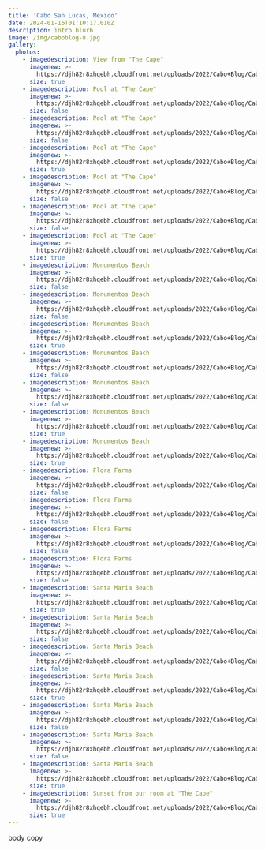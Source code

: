 ```yaml
---
title: 'Cabo San Lucas, Mexico'
date: 2024-01-16T01:10:17.010Z
description: intro blurb
image: /img/caboblog-8.jpg
gallery:
  photos:
    - imagedescription: View from "The Cape"
      imagenew: >-
        https://djh82r8xhqebh.cloudfront.net/uploads/2022/Cabo+Blog/CaboBlog-8.jpg
      size: true
    - imagedescription: Pool at "The Cape"
      imagenew: >-
        https://djh82r8xhqebh.cloudfront.net/uploads/2022/Cabo+Blog/CaboBlog-3.jpg
      size: false
    - imagedescription: Pool at "The Cape"
      imagenew: >-
        https://djh82r8xhqebh.cloudfront.net/uploads/2022/Cabo+Blog/CaboBlog-4.jpg
      size: false
    - imagedescription: Pool at "The Cape"
      imagenew: >-
        https://djh82r8xhqebh.cloudfront.net/uploads/2022/Cabo+Blog/CaboBlog-5.jpg
      size: true
    - imagedescription: Pool at "The Cape"
      imagenew: >-
        https://djh82r8xhqebh.cloudfront.net/uploads/2022/Cabo+Blog/CaboBlog-1.jpg
      size: false
    - imagedescription: Pool at "The Cape"
      imagenew: >-
        https://djh82r8xhqebh.cloudfront.net/uploads/2022/Cabo+Blog/CaboBlog-2.jpg
      size: false
    - imagedescription: Pool at "The Cape"
      imagenew: >-
        https://djh82r8xhqebh.cloudfront.net/uploads/2022/Cabo+Blog/CaboBlog-7.jpg
      size: true
    - imagedescription: Monumentos Beach
      imagenew: >-
        https://djh82r8xhqebh.cloudfront.net/uploads/2022/Cabo+Blog/CaboBlog-12.jpg
      size: false
    - imagedescription: Monumentos Beach
      imagenew: >-
        https://djh82r8xhqebh.cloudfront.net/uploads/2022/Cabo+Blog/CaboBlog-13.jpg
      size: false
    - imagedescription: Monumentos Beach
      imagenew: >-
        https://djh82r8xhqebh.cloudfront.net/uploads/2022/Cabo+Blog/CaboBlog-9.jpg
      size: true
    - imagedescription: Monumentos Beach
      imagenew: >-
        https://djh82r8xhqebh.cloudfront.net/uploads/2022/Cabo+Blog/CaboBlog-10.jpg
      size: false
    - imagedescription: Monumentos Beach
      imagenew: >-
        https://djh82r8xhqebh.cloudfront.net/uploads/2022/Cabo+Blog/CaboBlog-11.jpg
      size: false
    - imagedescription: Monumentos Beach
      imagenew: >-
        https://djh82r8xhqebh.cloudfront.net/uploads/2022/Cabo+Blog/CaboBlog-15.jpg
      size: true
    - imagedescription: Monumentos Beach
      imagenew: >-
        https://djh82r8xhqebh.cloudfront.net/uploads/2022/Cabo+Blog/CaboBlog-14.jpg
      size: true
    - imagedescription: Flora Farms
      imagenew: >-
        https://djh82r8xhqebh.cloudfront.net/uploads/2022/Cabo+Blog/CaboBlog-16.jpg
      size: false
    - imagedescription: Flora Farms
      imagenew: >-
        https://djh82r8xhqebh.cloudfront.net/uploads/2022/Cabo+Blog/CaboBlog-17.jpg
      size: false
    - imagedescription: Flora Farms
      imagenew: >-
        https://djh82r8xhqebh.cloudfront.net/uploads/2022/Cabo+Blog/CaboBlog-19.jpg
      size: false
    - imagedescription: Flora Farms
      imagenew: >-
        https://djh82r8xhqebh.cloudfront.net/uploads/2022/Cabo+Blog/CaboBlog-18.jpg
      size: false
    - imagedescription: Santa Maria Beach
      imagenew: >-
        https://djh82r8xhqebh.cloudfront.net/uploads/2022/Cabo+Blog/CaboBlog-23.jpg
      size: true
    - imagedescription: Santa Maria Beach
      imagenew: >-
        https://djh82r8xhqebh.cloudfront.net/uploads/2022/Cabo+Blog/CaboBlog-21.jpg
      size: false
    - imagedescription: Santa Maria Beach
      imagenew: >-
        https://djh82r8xhqebh.cloudfront.net/uploads/2022/Cabo+Blog/CaboBlog-25.jpg
      size: false
    - imagedescription: Santa Maria Beach
      imagenew: >-
        https://djh82r8xhqebh.cloudfront.net/uploads/2022/Cabo+Blog/CaboBlog-22.jpg
      size: true
    - imagedescription: Santa Maria Beach
      imagenew: >-
        https://djh82r8xhqebh.cloudfront.net/uploads/2022/Cabo+Blog/CaboBlog-24.jpg
      size: false
    - imagedescription: Santa Maria Beach
      imagenew: >-
        https://djh82r8xhqebh.cloudfront.net/uploads/2022/Cabo+Blog/CaboBlog-26.jpg
      size: false
    - imagedescription: Santa Maria Beach
      imagenew: >-
        https://djh82r8xhqebh.cloudfront.net/uploads/2022/Cabo+Blog/CaboBlog-20.jpg
      size: true
    - imagedescription: Sunset from our room at "The Cape"
      imagenew: >-
        https://djh82r8xhqebh.cloudfront.net/uploads/2022/Cabo+Blog/CaboBlog-27.jpg
      size: true
---
```

body copy
